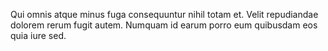 Qui omnis atque minus fuga consequuntur nihil totam et. Velit repudiandae dolorem rerum fugit autem. Numquam id earum porro eum quibusdam eos quia iure sed.